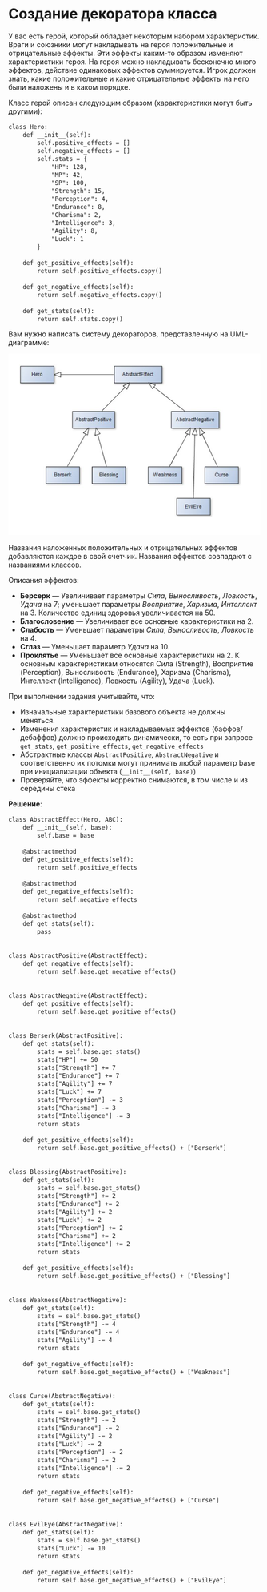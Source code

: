 # Создание декоратора класса

У вас есть герой, который обладает некоторым набором характеристик. Враги и союзники могут накладывать на героя положительные и отрицательные эффекты. Эти эффекты каким-то образом изменяют характеристики героя. На героя можно накладывать бесконечно много эффектов, действие одинаковых эффектов суммируется. Игрок должен знать, какие положительные и какие отрицательные эффекты на него были наложены и в каком порядке.

Класс герой описан следующим образом (характеристики могут быть другими):

    class Hero:
        def __init__(self):
            self.positive_effects = []
            self.negative_effects = []            
            self.stats = {
                "HP": 128,
                "MP": 42,
                "SP": 100,
                "Strength": 15,
                "Perception": 4,
                "Endurance": 8,
                "Charisma": 2,
                "Intelligence": 3,
                "Agility": 8,
                "Luck": 1
            } 
            
        def get_positive_effects(self):
            return self.positive_effects.copy()
        
        def get_negative_effects(self):
            return self.negative_effects.copy()
        
        def get_stats(self):
            return self.stats.copy()

Вам нужно написать систему декораторов, представленную на UML-диаграмме:

![диаграмма](pictures/decorator_scheme.jpg)

Названия наложенных положительных и отрицательных эффектов добавляются каждое в свой счетчик. Названия эффектов совпадают с названиями классов.

Описания эффектов:

- **Берсерк** — Увеличивает параметры *Сила*, *Выносливость*, *Ловкость*, *Удача* на 7; уменьшает параметры *Восприятие*, *Харизма*, *Интеллект* на 3. Количество единиц здоровья увеличивается на 50.
- **Благословение** — Увеличивает все основные характеристики на 2.
- **Слабость** — Уменьшает параметры *Сила*, *Выносливость*, *Ловкость* на 4.
- **Сглаз** — Уменьшает параметр *Удача* на 10.
- **Проклятье** — Уменьшает все основные характеристики на 2.
К основным характеристикам относятся Сила (Strength), Восприятие (Perception), Выносливость (Endurance), Харизма (Charisma), Интеллект (Intelligence), Ловкость (Agility), Удача (Luck).

При выполнении задания учитывайте, что:

- Изначальные характеристики базового объекта не должны меняться.
- Изменения характеристик и накладываемых эффектов (баффов/дебаффов) должно происходить динамически, то есть при запросе `get_stats`, `get_positive_effects`, `get_negative_effects`
- Абстрактные классы `AbstractPositive`, `AbstractNegative` и соответственно их потомки могут принимать любой параметр base при инициализации объекта (`__init__(self, base)`)
- Проверяйте, что эффекты корректно снимаются, в том числе и из середины стека

**Решение**:

    class AbstractEffect(Hero, ABC):
        def __init__(self, base):
            self.base = base

        @abstractmethod
        def get_positive_effects(self):
            return self.positive_effects

        @abstractmethod
        def get_negative_effects(self):
            return self.negative_effects

        @abstractmethod
        def get_stats(self):
            pass


    class AbstractPositive(AbstractEffect):
        def get_negative_effects(self):
            return self.base.get_negative_effects()


    class AbstractNegative(AbstractEffect):    
        def get_positive_effects(self):
            return self.base.get_positive_effects()


    class Berserk(AbstractPositive):    
        def get_stats(self):
            stats = self.base.get_stats()
            stats["HP"] += 50
            stats["Strength"] += 7
            stats["Endurance"] += 7
            stats["Agility"] += 7
            stats["Luck"] += 7
            stats["Perception"] -= 3
            stats["Charisma"] -= 3
            stats["Intelligence"] -= 3
            return stats

        def get_positive_effects(self):
            return self.base.get_positive_effects() + ["Berserk"]


    class Blessing(AbstractPositive):    
        def get_stats(self):
            stats = self.base.get_stats()
            stats["Strength"] += 2
            stats["Endurance"] += 2
            stats["Agility"] += 2
            stats["Luck"] += 2
            stats["Perception"] += 2
            stats["Charisma"] += 2
            stats["Intelligence"] += 2
            return stats

        def get_positive_effects(self):
            return self.base.get_positive_effects() + ["Blessing"]


    class Weakness(AbstractNegative):    
        def get_stats(self):
            stats = self.base.get_stats()
            stats["Strength"] -= 4
            stats["Endurance"] -= 4
            stats["Agility"] -= 4
            return stats

        def get_negative_effects(self):
            return self.base.get_negative_effects() + ["Weakness"]


    class Curse(AbstractNegative):
        def get_stats(self):
            stats = self.base.get_stats()
            stats["Strength"] -= 2
            stats["Endurance"] -= 2
            stats["Agility"] -= 2
            stats["Luck"] -= 2
            stats["Perception"] -= 2
            stats["Charisma"] -= 2
            stats["Intelligence"] -= 2
            return stats

        def get_negative_effects(self):
            return self.base.get_negative_effects() + ["Curse"]


    class EvilEye(AbstractNegative):
        def get_stats(self):
            stats = self.base.get_stats()
            stats["Luck"] -= 10
            return stats

        def get_negative_effects(self):
            return self.base.get_negative_effects() + ["EvilEye"]

